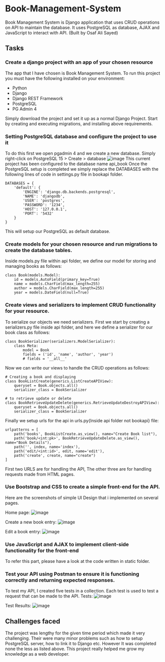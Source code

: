 # Book-Management-System
Book Management System is Django application that uses CRUD operations on API to maintain the database. It uses PostgreSQL as database, AJAX and JavaScript to interact with API. (Built by Osaf Ali Sayed)

## Tasks
### Create a django project with an app of your chosen resource
The app that I have chosen is Book Management System. To run this project you must have the following installed on your environment:
+ Python
+ Django
+ Django REST Framework
+ PostgreSQL
+ PG Admin 4

Simply download the project and set it up as a normal Django Project. Start by creating and executing migrations, and installing above requirements.

### Setting PostgreSQL database and configure the project to use it
To do this first we open pgadmin 4 and we create a new database. Simply right-click on PostgreSQL 15 > Create > database
![image](https://github.com/OsafAliSayed/Book-Management-System/assets/99737087/4a5f94ff-c26b-47a8-910c-8b340b852216)
This current project has been configured to the database name api_book
Once the PostgreSQL setup is completed we simply replace the DATABASES with the following lines of code in settings.py file in bookapi folder.
```
DATABASES = {
    'default': {
        'ENGINE': 'django.db.backends.postgresql',
        'NAME': 'djangodb',
        'USER': 'postgres',
        'PASSWORD': '1234',
        'HOST': '127.0.0.1',
        'PORT': '5432'
    }
}
```
This will setup our PostgreSQL as default database.

### Create models for your chosen resource and run migrations to create the database tables.
Inside models.py file within api folder, we define our model for storing and managing books as follows:
``` 
class Book(models.Model):
    id = models.AutoField(primary_key=True)
    name = models.CharField(max_length=255)
    author = models.CharField(max_length=255)
    year = models.DateField(null=True)
```

### Create views and serializers to implement CRUD functionality for your resource.
To serialize our objects we need serializers. First we start by creating a serializers.py file inside api folder, and here we define a serializer for our book class as follows:

```
class BookSerializer(serializers.ModelSerializer):
    class Meta:
        model = Book
        fields = ('id', 'name', 'author', 'year')
        # fields = '__all__'
```

Now we can write our views to handle the CRUD operations as follows:

```
# Creating a book and displaying 
class BookListCreate(generics.ListCreateAPIView):
    queryset = Book.objects.all()
    serializer_class = BookSerializer

# to retrieve update or delete
class BookRetrieveUpdateDelete(generics.RetrieveUpdateDestroyAPIView):
    queryset = Book.objects.all()
    serializer_class = BookSerializer
```

Finally we setup urls for the api in urls.py{Inside api folder not bookapi} file:
```
urlpatterns = [
    path('books', BookListCreate.as_view(), name="Create Book list"),
    path('book/<int:pk>', BookRetrieveUpdateDelete.as_view(), name="Book Details"),
    path('', index, name='index'),
    path('edit/<int:id>', edit, name='edit'),
    path('create', create, name="create")
]
```
First two URLS are for handling the API, The other three are for handling requests made from HTML pages.

### Use Bootstrap and CSS to create a simple front-end for the API.
Here are the screenshots of simple UI Design that i implemented on several pages.


Home page:
![image](https://github.com/OsafAliSayed/Book-Management-System/assets/99737087/4699ffef-67e4-42ee-a2e1-ca2757edd444)


Create a new book entry:
![image](https://github.com/OsafAliSayed/Book-Management-System/assets/99737087/a1d5c6f5-620d-4972-8186-c761aa62dd1a)


Edit a book entry:
![image](https://github.com/OsafAliSayed/Book-Management-System/assets/99737087/1ad07fe9-f0c8-4308-9e03-98c5e8941507)

### Use JavaScript and AJAX to implement client-side functionality for the front-end
To refer this part, please have a look at the code written in static folder.

### Test your API using Postman to ensure it is functioning correctly and returning expected responses.
To test my API, I created five tests in a collection. Each test is used to test a request that can be made to the API.
Tests:
![image](https://github.com/OsafAliSayed/Book-Management-System/assets/99737087/63e75418-5f17-40db-90f6-eabeaa575c44)


Test Results:
![image](https://github.com/OsafAliSayed/Book-Management-System/assets/99737087/cfd32bd0-5f77-4b00-b7cc-7f8179f0f5b0)

## Challenges faced
The project was lengthy for the given time period which made it very challenging. Their were many minor problems such as how to setup PostgreSQL server, how to link it to Django etc. However It was completed none the less as listed above. This project really helped me grow my knowledge as a web developer.



